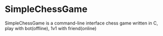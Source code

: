 # SimpleChessGame
SimpleChessGame is a command-line interface chess game written in C, play with bot(offline), 1v1 with friend(online) 
